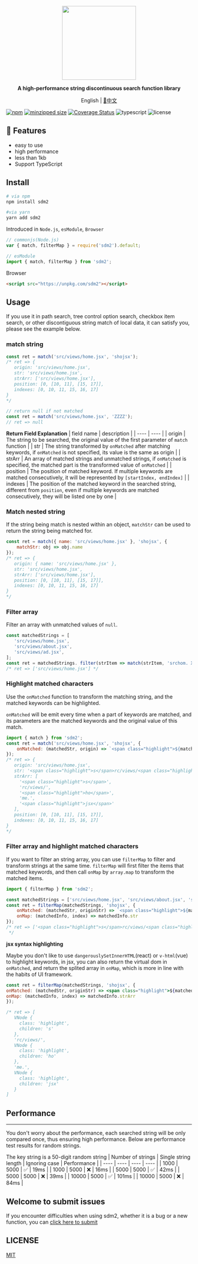 <p align="center">
   <img width="200px" src="https://github.com/JOU-amjs/sdm2/assets/29848971/0eb41c8d-7021-4128-bba8-13ad08e6c696" />
</p>

<p align="center"><b>A high-performance string discontinuous search function library</b></p>

<p align="center">English | <a href="./README.zh-CN.md">📑中文</a></p>

[![npm](https://img.shields.io/npm/v/sdm2)](https://www.npmjs.com/package/sdm2)
[![minzipped size](https://badgen.net/bundlephobia/minzip/sdm2)](https://bundlephobia.com/package/sdm2)
[![Coverage Status](https://coveralls.io/repos/github/JOU-amjs/sdm2/badge.svg)](https://coveralls.io/github/JOU-amjs/sdm2)
![typescript](https://badgen.net/badge/icon/typescript?icon=typescript&label)
![license](https://img.shields.io/badge/license-MIT-blue.svg)

## 🚀 Features

- easy to use
- high performance
- less than 1kb
- Support TypeScript

## Install

```bash
# via npm
npm install sdm2

#via yarn
yarn add sdm2
```

Introduced in `Node.js`, `esModule`, `Browser`

```javascript
// commonjs(Node.js)
var { match, filterMap } = require('sdm2').default;

// esModule
import { match, filterMap } from 'sdm2';
```

Browser

```html
<script src="https://unpkg.com/sdm2"></script>
```

## Usage

If you use it in path search, tree control option search, checkbox item search, or other discontiguous string match of local data, it can satisfy you, please see the example below.

### match string

```javascript
const ret = match('src/views/home.jsx', 'shojsx');
/* ret => {
   origin: 'src/views/home.jsx',
   str: 'src/views/home.jsx',
   strArr: ['src/views/home.jsx'],
   position: [0, [10, 11], [15, 17]],
   indexes: [0, 10, 11, 15, 16, 17]
}
*/

// return null if not matched
const ret = match('src/views/home.jsx', 'ZZZZ');
// ret => null
```

**Return Field Explanation**
| field name | description |
| ---- | ---- |
| origin | The string to be searched, the original value of the first parameter of `match` function |
| str | The string transformed by `onMatched` after matching keywords, if `onMatched` is not specified, its value is the same as origin |
| strArr | An array of matched strings and unmatched strings, if `onMatched` is specified, the matched part is the transformed value of `onMatched` |
| position | The position of matched keyword. If multiple keywords are matched consecutively, it will be represented by `[startIndex, endIndex]` |
| indexes | The position of the matched keyword in the searched string, different from `position`, even if multiple keywords are matched consecutively, they will be listed one by one |

### Match nested string

If the string being match is nested within an object, `matchStr` can be used to return the string being matched for.

```javascript
const ret = match({ name: 'src/views/home.jsx' }, 'shojsx', {
	matchStr: obj => obj.name
});
/* ret => {
   origin: { name: 'src/views/home.jsx' },
   str: 'src/views/home.jsx',
   strArr: ['src/views/home.jsx'],
   position: [0, [10, 11], [15, 17]],
   indexes: [0, 10, 11, 15, 16, 17]
}
*/
```

### Filter array

Filter an array with unmatched values of `null`.

```javascript
const matchedStrings = [
   'src/views/home.jsx',
   'src/views/about.jsx',
   'src/views/ad.jsx',
];
const ret = matchedStrings. filter(strItem => match(strItem, 'srchom. X', { ignoreCase: true });
/* ret => ['src/views/home.jsx'] */
```

### Highlight matched characters

Use the `onMatched` function to transform the matching string, and the matched keywords can be highlighted.

`onMatched` will be emit every time when a part of keywords are matched, and its parameters are the matched keywords and the original value of this match.

```javascript
import { match } from 'sdm2';
const ret = match('src/views/home.jsx', 'shojsx', {
	onMatched: (matchedStr, origin) => `<span class="highlight">${matchedStr}</span>`
});
/* ret => {
   origin: 'src/views/home.jsx',
   str: '<span class="highlight">s</span>rc/views/<span class="highlight">ho</span>me.<span class="highlight">jsx</span>',
   strArr: [
     '<span class="highlight">s</span>',
     'rc/views/',
     '<span class="highlight">ho</span>',
     'me.',
     '<span class="highlight">jsx</span>'
   ],
   position: [0, [10, 11], [15, 17]],
   indexes: [0, 10, 11, 15, 16, 17]
}
*/
```

### Filter array and highlight matched characters

If you want to filter an string array, you can use `filterMap` to filter and transform strings at the same time. `filterMap` will first filter the items that matched keywords, and then call `onMap` by `array.map` to transform the matched items.

```javascript
import { filterMap } from 'sdm2';

const matchedStrings = ['src/views/home.jsx', 'src/views/about.jsx', 'src/views/ad.jsx'];
const ret = filterMap(matchedStrings, 'shojsx', {
	onMatched: (matchedStr, originStr) => `<span class="highlight">${matchedStr}</span>`,
	onMap: (matchedInfo, index) => matchedInfo.str
});
/* ret => ['<span class="highlight">s</span>rc/views/<span class="highlight">ho</span>me.<span class="highlight">jsx</ span>']
 */
```

**jsx syntax highlighting**

Maybe you don't like to use `dangerouslySetInnerHTML`(react) or `v-html`(vue) to highlight keywords, in jsx, you can also return the virtual dom in `onMatched`, and return the splited array in `onMap`, which is more in line with the habits of UI framework.

```jsx
const ret = filterMap(matchedStrings, 'shojsx', {
onMatched: (matchedStr, originStr) => <span class="highlight">${matchedStr}</span>,
onMap: (matchedInfo, index) => matchedInfo.strArr
});

/* ret => [
   VNode {
     class: 'highlight',
     children: 's'
   },
   'rc/views/',
   VNode {
     class: 'highlight',
     children: 'ho'
   },
   'me.',
   VNode {
     class: 'highlight',
     children: 'jsx'
   }
]
```

## Performance

---

You don't worry about the performance, each searched string will be only compared once, thus ensuring high performance. Below are performance test results for random strings.

The key string is a 50-digit random string
| Number of strings | Single string length | Ignoring case | Performance |
| ---- | ---- | ---- | ---- |
| 1000 | 5000 | ✅ | 19ms |
| 1000 | 5000 | ❌ | 16ms |
| 5000 | 5000 | ✅ | 42ms |
| 5000 | 5000 | ❌ | 39ms |
| 10000 | 5000 | ✅ | 101ms |
| 10000 | 5000 | ❌ | 84ms |

## Welcome to submit issues

If you encounter difficulties when using sdm2, whether it is a bug or a new function, you can [click here to submit](https://github.com/JOU-amjs/sdm2/issues)

## LICENSE

[MIT](https://en.wikipedia.org/wiki/MIT_License)
